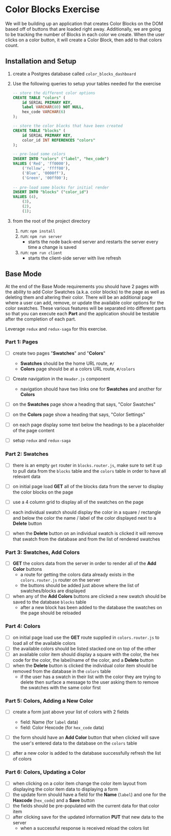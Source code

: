 # Color Blocks Exercise

We will be building up an application that creates Color Blocks on the DOM based off of buttons that are loaded right away. Additionally, we are going to be tracking the number of Blocks in each color we create. When the user clicks on a color button, it will create a Color Block, then add to that colors count.

## Installation and Setup

1. create a Postgres database called `color_blocks_dashboard`
1. Use the following queries to setup your tables needed for the exercise

    ```sql
   -- store the different color options
    CREATE TABLE "colors" (
        id SERIAL PRIMARY KEY,
        label VARCHAR(80) NOT NULL,
        hex_code VARCHAR(6)
    );

    -- store the color blocks that have been created
    CREATE TABLE "blocks" (
        id SERIAL PRIMARY KEY,
        color_id INT REFERENCES "colors"
    );

    -- pre-load some colors
    INSERT INTO "colors" ("label", "hex_code")
    VALUES ('Red', 'ff0000'),
        ('Yellow', 'ffff00'),
        ('Blue', '0000ff'),
        ('Green', '00ff00');
        
    -- pre-load some blocks for initial render
    INSERT INTO "blocks" ("color_id")
    VALUES (4),
        (3),
        (2),
        (1);
    ```

1. from the root of the project directory
    1. run: `npm install`
    1. run: `npm run server`
        - starts the node back-end server and restarts the server every time a change is saved
    1. run: `npm run client`
        - starts the client-side server with live refresh


## Base Mode

At the end of the Base Mode requirements you should have 2 pages with the ability to add Color Swatches (a.k.a. color blocks) to the page as well as deleting them and altering their color. There will be an additional page where a user can add, remove, or update the available color options for the color swatches. These various features will be separated into different parts so that you can execute each **Part** and the application should be testable after the completion of each part.

Leverage `redux` and `redux-saga` for this exercise.


### Part 1: Pages

- [ ] create two pages "**Swatches**" and "**Colors**"
    - **Swatches** should be the home URL route, `#/`
    - **Colors** page should be at a colors URL route, `#/colors`
- [ ] Create navigation in the `Header.js` component
    - navigation should have two links one for **Swatches** and another for **Colors**
- [ ] on the **Swatches** page show a heading that says, "Color Swatches"
- [ ] on the **Colors** page show a heading that says, "Color Settings"
- [ ] on each page display some text below the headings to be a placeholder of the page content
- [ ] setup `redux` and `redux-saga`


### Part 2: Swatches

- [ ] there is an empty `get` router in `blocks.router.js`, make sure to set it up to pull data from the `blocks` table and the `colors` table in order to have all relevant data
- [ ] on initial page load **GET** all of the blocks data from the server to display the color blocks on the page
- [ ] use a 4 column grid to display all of the swatches on the page
- [ ] each individual swatch should display the color in a square / rectangle and below the color the name / label of the color displayed next to a **Delete** button
- [ ] when the **Delete** button on an individual swatch is clicked it will remove that swatch from the database and from the list of rendered swatches


### Part 3: Swatches, Add Colors

- [ ] **GET** the colors data from the server in order to render all of the **Add Color** buttons
    - a route for getting the colors data already exists in the `colors.router.js` router on the server 
    - the buttons should be added just above where the list of swatches/blocks are displayed
- [ ] when any of the **Add Colors** buttons are clicked a new swatch should be saved to the database `blocks` table
    - after a new block has been added to the database the swatches on the page should be reloaded


### Part 4: Colors

- [ ] on initial page load use the **GET** route supplied in `colors.router.js` to load all of the available colors
- [ ] the available colors should be listed stacked one on top of the other
- [ ] an available color item should display a square with the color, the hex code for the color, the label/name of the color, and a **Delete** button
- [ ] when the **Delete** button is clicked the individual color item should be removed from the database in the `colors` table
    - if the user has a swatch in their list with the color they are trying to delete then surface a message to the user asking them to remove the swatches with the same color first


### Part 5: Colors, Adding a New Color

- [ ] create a form just above your list of colors with 2 fields
    - field: Name (for `label` data)
    - field: Color Hexcode (for `hex_code` data)
- [ ] the form should have an **Add Color** button that when clicked will save the user's entered data to the database on the `colors` table
- [ ] after a new color is added to the database successfully refresh the list of colors


### Part 6: Colors, Updating a Color

- [ ] when clicking on a color item change the color item layout from displaying the color item data to displaying a form
- [ ] the update form should have a field for the **Name** (`label`) and one for the **Haxcode** (`hex_code`) and a **Save** button
- [ ] the fields should be pre-populated with the current data for that color item
- [ ] after clicking save for the updated information **PUT** that new data to the server
    - when a successful response is received reload the colors list

